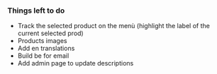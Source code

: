 ### Things left to do
* Track the selected product on the menù (highlight the label of the current selected prod)
* Products images
* Add en translations
* Build be for email
* Add admin page to update descriptions